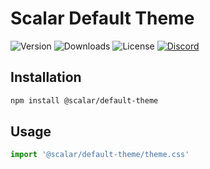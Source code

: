 # Scalar Default Theme

![Version](https://img.shields.io/npm/v/%40scalar/default-theme)
![Downloads](https://img.shields.io/npm/dm/%40scalar/default-theme)
![License](https://img.shields.io/npm/l/%40scalar%2Fdefault-theme)
[![Discord](https://img.shields.io/discord/1135330207960678410?style=flat&color=5865F2)](https://discord.gg/mw6FQRPh)

## Installation

```bash
npm install @scalar/default-theme
```

## Usage

```js
import '@scalar/default-theme/theme.css'
```